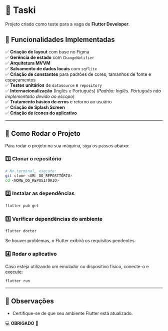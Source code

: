 # 📝 Taski

Projeto criado como teste para a vaga de **Flutter Developer**.

## 📌 Funcionalidades Implementadas

✅ **Criação de layout** com base no Figma  
✅ **Gerência de estado** com `ChangeNotifier`  
✅ **Arquitetura MVVM**  
✅ **Salvamento de dados locais** com `sqflite`  
✅ **Criação de constantes** para padrões de cores, tamanhos de fonte e espaçamentos  
✅ **Testes unitários** de `datasource` e `repository`  
✅ **Internacionalização** (Inglês e Português) *(Padrão: Inglês. Português não implementado devido ao escopo)*  
✅ **Tratamento básico de erros** e retorno ao usuário  
✅ **Criação de Splash Screen**  
✅ **Criação de ícones do aplicativo**  

---

## 🚀 Como Rodar o Projeto

Para rodar o projeto na sua máquina, siga os passos abaixo:

### 1️⃣ Clonar o repositório
```sh
# No terminal, execute:
git clone <URL_DO_REPOSITÓRIO>
cd <NOME_DO_REPOSITÓRIO>
```

### 2️⃣ Instalar as dependências
```sh
flutter pub get
```

### 3️⃣ Verificar dependências do ambiente
```sh
flutter doctor
```
Se houver problemas, o Flutter exibirá os requisitos pendentes.

### 4️⃣ Rodar o aplicativo
Caso esteja utilizando um emulador ou dispositivo físico, conecte-o e execute:
```sh
flutter run
```

---

## 📌 Observações
- Certifique-se de que seu ambiente Flutter está atualizado.

💻 **OBRIGADO** 🚀

